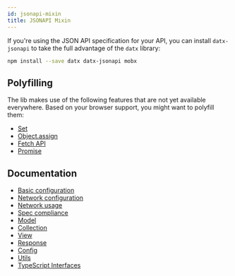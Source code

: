 ```yaml
---
id: jsonapi-mixin
title: JSONAPI Mixin
---
```


If you're using the JSON API specification for your API, you can install `datx-jsonapi` to take the full advantage of the `datx` library:

```bash
npm install --save datx datx-jsonapi mobx
```

## Polyfilling

The lib makes use of the following features that are not yet available everywhere. Based on your browser support, you might want to polyfill them:

- [Set](https://developer.mozilla.org/en-US/docs/Web/JavaScript/Reference/Global_Objects/Set)
- [Object.assign](https://developer.mozilla.org/en-US/docs/Web/JavaScript/Reference/Global_Objects/Object/assign)
- [Fetch API](https://developer.mozilla.org/en-US/docs/Web/API/Fetch_API)
- [Promise](https://developer.mozilla.org/en-US/docs/Web/JavaScript/Reference/Global_Objects/Promise)

## Documentation

- [Basic configuration](../jsonapi/jsonapi-basic-configuration)
- [Network configuration](../jsonapi/jsonapi-network-configuration)
- [Network usage](../jsonapi/jsonapi-network-usage)
- [Spec compliance](../jsonapi/jsonapi-spec-compliance)
- [Model](../jsonapi/jsonapi-model)
- [Collection](../jsonapi/jsonapi-collection)
- [View](../jsonapi/jsonapi-view)
- [Response](../jsonapi/jsonapi-response)
- [Config](../jsonapi/jsonapi-config)
- [Utils](../jsonapi/json-api-utils)
- [TypeScript Interfaces](../jsonapi/jsonapi-typescript-interfaces)
